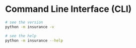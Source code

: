 # Command Line Interface (CLI)

```bash
# see the version
python -m insurance -v

# see the help
python -m insurance --help
```
